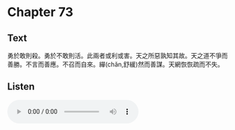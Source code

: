 # Chapter 73

## Text

勇於敢則殺。勇於不敢則活。此兩者或利或害。天之所惡孰知其故。天之道不爭而善勝。不言而善應。不召而自來。繟(chǎn,舒緩)然而善謀。天網恢恢疏而不失。

## Listen

<audio controls>
  <source src="./generated_audio/daodejing_73.wav" type="audio/wav">
  Your browser does not support the audio element.
</audio>
